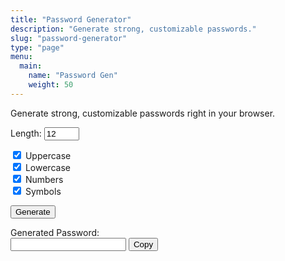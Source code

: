 ```yaml
---
title: "Password Generator"
description: "Generate strong, customizable passwords."
slug: "password-generator"
type: "page"
menu:
  main:
    name: "Password Gen"
    weight: 50
---
```


Generate strong, customizable passwords right in your browser.

<form id="pw-options">
  <label>
    Length:
    <input type="number" id="length" min="4" max="64" value="12">
  </label><br>

  <label><input type="checkbox" id="upper" checked> Uppercase</label><br>
  <label><input type="checkbox" id="lower" checked> Lowercase</label><br>
  <label><input type="checkbox" id="numbers" checked> Numbers</label><br>
  <label><input type="checkbox" id="symbols" checked> Symbols</label><br>

  <button type="button" id="generate">Generate</button>
</form>

<div class="mt-4">
  <label for="output">Generated Password:</label><br>
  <input type="text" id="output" readonly>
  <button type="button" id="copy">Copy</button>
</div>

<script>
(function(){
  const upper = "ABCDEFGHIJKLMNOPQRSTUVWXYZ";
  const lower = "abcdefghijklmnopqrstuvwxyz";
  const numbers = "0123456789";
  const symbols = "!@#$%^&*()_+-=[]{}|;:,.<>?";

  function generatePassword(opts) {
    let chars = "";
    if (opts.upper) chars += upper;
    if (opts.lower) chars += lower;
    if (opts.numbers) chars += numbers;
    if (opts.symbols) chars += symbols;
    if (!chars) return "";

    let pw = "";
    for (let i=0; i<opts.length; i++) {
      pw += chars.charAt(Math.floor(Math.random() * chars.length));
    }
    return pw;
  }

  document.getElementById("generate").onclick = () => {
    const opts = {
      length: parseInt(document.getElementById("length").value, 10) || 12,
      upper: document.getElementById("upper").checked,
      lower: document.getElementById("lower").checked,
      numbers: document.getElementById("numbers").checked,
      symbols: document.getElementById("symbols").checked,
    };
    document.getElementById("output").value = generatePassword(opts);
  };

  document.getElementById("copy").onclick = () => {
    const out = document.getElementById("output");
    out.select();
    document.execCommand("copy");
  };
})();
</script>
